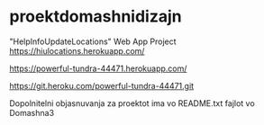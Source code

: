 # proektdomashnidizajn
"HelpInfoUpdateLocations" Web App Project
https://hiulocations.herokuapp.com/

https://powerful-tundra-44471.herokuapp.com/

https://git.heroku.com/powerful-tundra-44471.git


Dopolnitelni objasnuvanja za proektot ima vo README.txt fajlot vo Domashna3
